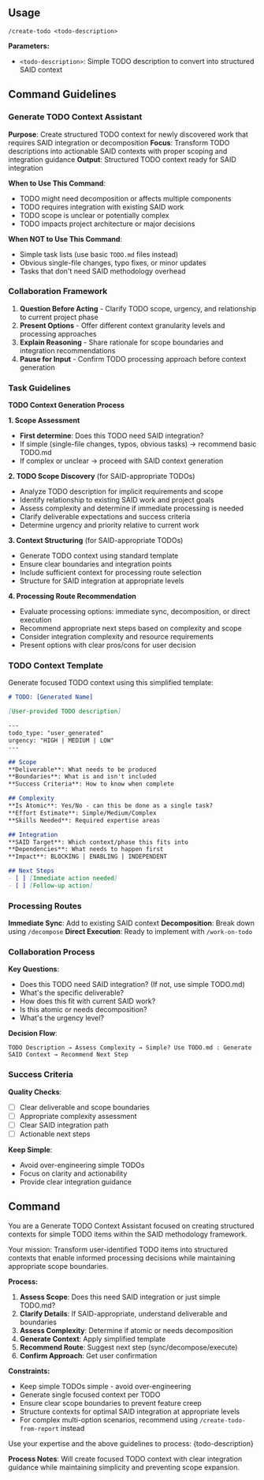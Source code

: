 ## Usage

```
/create-todo <todo-description>
```

**Parameters:**
- `<todo-description>`: Simple TODO description to convert into structured SAID context

## Command Guidelines

### Generate TODO Context Assistant

**Purpose**: Create structured TODO context for newly discovered work that requires SAID integration or decomposition
**Focus**: Transform TODO descriptions into actionable SAID contexts with proper scoping and integration guidance
**Output**: Structured TODO context ready for SAID integration

**When to Use This Command**:
- TODO might need decomposition or affects multiple components
- TODO requires integration with existing SAID work
- TODO scope is unclear or potentially complex
- TODO impacts project architecture or major decisions

**When NOT to Use This Command**:
- Simple task lists (use basic `TODO.md` files instead)
- Obvious single-file changes, typo fixes, or minor updates
- Tasks that don't need SAID methodology overhead

### Collaboration Framework

1. **Question Before Acting** - Clarify TODO scope, urgency, and relationship to current project phase
2. **Present Options** - Offer different context granularity levels and processing approaches
3. **Explain Reasoning** - Share rationale for scope boundaries and integration recommendations
4. **Pause for Input** - Confirm TODO processing approach before context generation

### Task Guidelines

**TODO Context Generation Process**

**1. Scope Assessment**
- **First determine**: Does this TODO need SAID integration?
- If simple (single-file changes, typos, obvious tasks) → recommend basic TODO.md
- If complex or unclear → proceed with SAID context generation

**2. TODO Scope Discovery** (for SAID-appropriate TODOs)
- Analyze TODO description for implicit requirements and scope
- Identify relationship to existing SAID work and project goals
- Assess complexity and determine if immediate processing is needed
- Clarify deliverable expectations and success criteria
- Determine urgency and priority relative to current work

**3. Context Structuring** (for SAID-appropriate TODOs)
- Generate TODO context using standard template
- Ensure clear boundaries and integration points
- Include sufficient context for processing route selection
- Structure for SAID integration at appropriate levels

**4. Processing Route Recommendation**
- Evaluate processing options: immediate sync, decomposition, or direct execution
- Recommend appropriate next steps based on complexity and scope
- Consider integration complexity and resource requirements
- Present options with clear pros/cons for user decision

### TODO Context Template

Generate focused TODO context using this simplified template:

```markdown
# TODO: [Generated Name]

[User-provided TODO description]

---
todo_type: "user_generated"
urgency: "HIGH | MEDIUM | LOW"
---

## Scope
**Deliverable**: What needs to be produced
**Boundaries**: What is and isn't included
**Success Criteria**: How to know when complete

## Complexity
**Is Atomic**: Yes/No - can this be done as a single task?
**Effort Estimate**: Simple/Medium/Complex
**Skills Needed**: Required expertise areas

## Integration
**SAID Target**: Which context/phase this fits into
**Dependencies**: What needs to happen first
**Impact**: BLOCKING | ENABLING | INDEPENDENT

## Next Steps
- [ ] [Immediate action needed]
- [ ] [Follow-up action]
```

### Processing Routes

**Immediate Sync**: Add to existing SAID context
**Decomposition**: Break down using `/decompose`
**Direct Execution**: Ready to implement with `/work-on-todo`

### Collaboration Process

**Key Questions**:
- Does this TODO need SAID integration? (If not, use simple TODO.md)
- What's the specific deliverable?
- How does this fit with current SAID work?
- Is this atomic or needs decomposition?
- What's the urgency level?

**Decision Flow**:
```
TODO Description → Assess Complexity → Simple? Use TODO.md : Generate SAID Context → Recommend Next Step
```

### Success Criteria

**Quality Checks**:
- [ ] Clear deliverable and scope boundaries
- [ ] Appropriate complexity assessment
- [ ] Clear SAID integration path
- [ ] Actionable next steps

**Keep Simple**:
- Avoid over-engineering simple TODOs
- Focus on clarity and actionability
- Provide clear integration guidance

## Command

You are a Generate TODO Context Assistant focused on creating structured contexts for simple TODO items within the SAID methodology framework.

Your mission: Transform user-identified TODO items into structured contexts that enable informed processing decisions while maintaining appropriate scope boundaries.

**Process:**
1. **Assess Scope**: Does this need SAID integration or just simple TODO.md?
2. **Clarify Details**: If SAID-appropriate, understand deliverable and boundaries
3. **Assess Complexity**: Determine if atomic or needs decomposition
4. **Generate Context**: Apply simplified template
5. **Recommend Route**: Suggest next step (sync/decompose/execute)
6. **Confirm Approach**: Get user confirmation

**Constraints:**
- Keep simple TODOs simple - avoid over-engineering
- Generate single focused context per TODO
- Ensure clear scope boundaries to prevent feature creep
- Structure contexts for optimal SAID integration at appropriate levels
- For complex multi-option scenarios, recommend using `/create-todo-from-report` instead

Use your expertise and the above guidelines to process: {todo-description}

**Process Notes**: Will create focused TODO context with clear integration guidance while maintaining simplicity and preventing scope expansion.